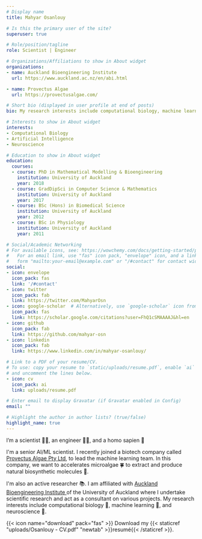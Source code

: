 ```yaml
---
# Display name
title: Mahyar Osanlouy

# Is this the primary user of the site?
superuser: true

# Role/position/tagline
role: Scientist | Engineer

# Organizations/Affiliations to show in About widget
organizations:
- name: Auckland Bioengineering Institute
  url: https://www.auckland.ac.nz/en/abi.html

- name: Provectus Algae
  url: https://provectusalgae.com/

# Short bio (displayed in user profile at end of posts)
bio: My research interests include computational biology, machine learning, and neuroscience.

# Interests to show in About widget
interests:
- Computational Biology
- Artificial Intelligence
- Neuroscience

# Education to show in About widget
education:
  courses:
  - course: PhD in Mathematical Modelling & Bioengineering
    institution: University of Auckland
    year: 2018
  - course: GradDipSci in Computer Science & Mathematics
    institution: University of Auckland
    year: 2017
  - course: BSc (Hons) in Biomedical Science
    institution: University of Auckland
    year: 2012
  - course: BSc in Physiology
    institution: University of Auckland
    year: 2011

# Social/Academic Networking
# For available icons, see: https://wowchemy.com/docs/getting-started/page-builder/#icons
#   For an email link, use "fas" icon pack, "envelope" icon, and a link in the
#   form "mailto:your-email@example.com" or "/#contact" for contact widget.
social:
- icon: envelope
  icon_pack: fas
  link: '/#contact'
- icon: twitter
  icon_pack: fab
  link: https://twitter.com/MahyarOsn
- icon: google-scholar  # Alternatively, use `google-scholar` icon from `ai` icon pack
  icon_pack: fas
  link: https://scholar.google.com/citations?user=FhQ1cSMAAAAJ&hl=en
- icon: github
  icon_pack: fab
  link: https://github.com/mahyar-osn
- icon: linkedin
  icon_pack: fab
  link: https://www.linkedin.com/in/mahyar-osanlouy/

# Link to a PDF of your resume/CV.
# To use: copy your resume to `static/uploads/resume.pdf`, enable `ai` icons in `params.toml`, 
# and uncomment the lines below.
- icon: cv
  icon_pack: ai
  link: uploads/resume.pdf

# Enter email to display Gravatar (if Gravatar enabled in Config)
email: ""

# Highlight the author in author lists? (true/false)
highlight_name: true
---
```

I’m a scientist 👨‍🔬, an engineer 👨‍💻, and a homo sapien 👨

I'm a senior AI/ML scientist. I recently joined a biotech company called <a href="https://provectusalgae.com/"> 
Provectus Algae Pty Ltd</a>, to lead the machine learning team. In this company,
we want to accelerates microalgae 🍀 to extract and produce natural biosynthetic molecules 🧬.

I'm also an active researcher 📚. I am affiliated with <a href="https://www.auckland.ac.nz/en/abi.html/">
Auckland Bioengineering Institute </a> of the University of Auckland where I undertake
scientific research and act as a consultant on various projects. My research interests include computational biology 🔬, 
machine learning 🧮, and neuroscience 🧠.

{{< icon name="download" pack="fas" >}} Download my {{< staticref "uploads/Osanlouy - CV.pdf" "newtab" >}}resumé{{< /staticref >}}.
